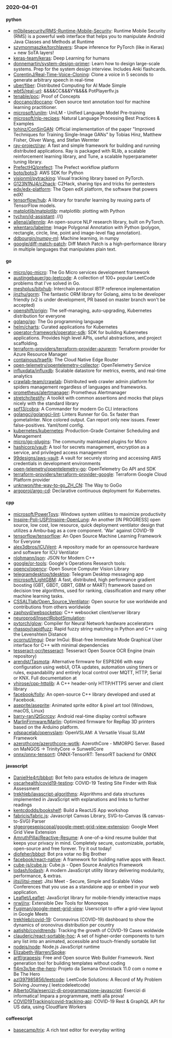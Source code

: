 ### 2020-04-01

#### python
* [m0bilesecurity/RMS-Runtime-Mobile-Security](https://github.com/m0bilesecurity/RMS-Runtime-Mobile-Security): Runtime Mobile Security (RMS) is a powerful web interface that helps you to manipulate Android Java Classes and Methods at Runtime
* [szymonmaszke/torchlayers](https://github.com/szymonmaszke/torchlayers): Shape inference for PyTorch (like in Keras) + new SoTA layers!
* [keras-team/keras](https://github.com/keras-team/keras): Deep Learning for humans
* [donnemartin/system-design-primer](https://github.com/donnemartin/system-design-primer): Learn how to design large-scale systems. Prep for the system design interview. Includes Anki flashcards.
* [CorentinJ/Real-Time-Voice-Cloning](https://github.com/CorentinJ/Real-Time-Voice-Cloning): Clone a voice in 5 seconds to generate arbitrary speech in real-time
* [uber/fiber](https://github.com/uber/fiber): Distributed Computing for AI Made Simple
* [wbt5/real-url](https://github.com/wbt5/real-url): &&&&CC&&&YY&&&& PotPlayerflv.js
* [tenable/poc](https://github.com/tenable/poc): Proof of Concepts
* [doccano/doccano](https://github.com/doccano/doccano): Open source text annotation tool for machine learning practitioner.
* [microsoft/unilm](https://github.com/microsoft/unilm): UniLM - Unified Language Model Pre-training
* [microsoft/nlp-recipes](https://github.com/microsoft/nlp-recipes): Natural Language Processing Best Practices & Examples
* [tohinz/ConSinGAN](https://github.com/tohinz/ConSinGAN): Official implementation of the paper "Improved Techniques for Training Single-Image GANs" by Tobias Hinz, Matthew Fisher, Oliver Wang, and Stefan Wermter
* [ray-project/ray](https://github.com/ray-project/ray): A fast and simple framework for building and running distributed applications. Ray is packaged with RLlib, a scalable reinforcement learning library, and Tune, a scalable hyperparameter tuning library.
* [PrefectHQ/prefect](https://github.com/PrefectHQ/prefect): The Prefect workflow platform
* [boto/boto3](https://github.com/boto/boto3): AWS SDK for Python
* [visionml/pytracking](https://github.com/visionml/pytracking): Visual tracking library based on PyTorch.
* [G123N1NJ4/c2hack](https://github.com/G123N1NJ4/c2hack): C2Hack, sharing tips and tricks for pentesters
* [edx/edx-platform](https://github.com/edx/edx-platform): The Open edX platform, the software that powers edX!
* [tensorflow/hub](https://github.com/tensorflow/hub): A library for transfer learning by reusing parts of TensorFlow models.
* [matplotlib/matplotlib](https://github.com/matplotlib/matplotlib): matplotlib: plotting with Python
* [tychxn/jd-assistant](https://github.com/tychxn/jd-assistant): //()
* [allenai/allennlp](https://github.com/allenai/allennlp): An open-source NLP research library, built on PyTorch.
* [wkentaro/labelme](https://github.com/wkentaro/labelme): Image Polygonal Annotation with Python (polygon, rectangle, circle, line, point and image-level flag annotation).
* [ddbourgin/numpy-ml](https://github.com/ddbourgin/numpy-ml): Machine learning, in numpy
* [google/diff-match-patch](https://github.com/google/diff-match-patch): Diff Match Patch is a high-performance library in multiple languages that manipulates plain text.

#### go
* [micro/go-micro](https://github.com/micro/go-micro): The Go Micro services development framework
* [austingebauer/go-leetcode](https://github.com/austingebauer/go-leetcode): A collection of 100+ popular LeetCode problems that I've solved in Go.
* [meshplus/bitxhub](https://github.com/meshplus/bitxhub): Interchain protocol IBTP reference implementation
* [jinzhu/gorm](https://github.com/jinzhu/gorm): The fantastic ORM library for Golang, aims to be developer friendly (v2 is under development, PR based on master branch won't be accepted)
* [openshift/origin](https://github.com/openshift/origin): The self-managing, auto-upgrading, Kubernetes distribution for everyone
* [golang/go](https://github.com/golang/go): The Go programming language
* [helm/charts](https://github.com/helm/charts): Curated applications for Kubernetes
* [operator-framework/operator-sdk](https://github.com/operator-framework/operator-sdk): SDK for building Kubernetes applications. Provides high level APIs, useful abstractions, and project scaffolding.
* [terraform-providers/terraform-provider-azurerm](https://github.com/terraform-providers/terraform-provider-azurerm): Terraform provider for Azure Resource Manager
* [containous/traefik](https://github.com/containous/traefik): The Cloud Native Edge Router
* [open-telemetry/opentelemetry-collector](https://github.com/open-telemetry/opentelemetry-collector): OpenTelemetry Service
* [influxdata/influxdb](https://github.com/influxdata/influxdb): Scalable datastore for metrics, events, and real-time analytics
* [crawlab-team/crawlab](https://github.com/crawlab-team/crawlab): Distributed web crawler admin platform for spiders management regardless of languages and frameworks.
* [prometheus/alertmanager](https://github.com/prometheus/alertmanager): Prometheus Alertmanager
* [stretchr/testify](https://github.com/stretchr/testify): A toolkit with common assertions and mocks that plays nicely with the standard library
* [spf13/cobra](https://github.com/spf13/cobra): A Commander for modern Go CLI interactions
* [golangci/golangci-lint](https://github.com/golangci/golangci-lint): Linters Runner for Go. 5x faster than gometalinter. Nice colored output. Can report only new issues. Fewer false-positives. Yaml/toml config.
* [kubernetes/kubernetes](https://github.com/kubernetes/kubernetes): Production-Grade Container Scheduling and Management
* [micro/go-plugins](https://github.com/micro/go-plugins): The community maintained plugins for Micro
* [hashicorp/vault](https://github.com/hashicorp/vault): A tool for secrets management, encryption as a service, and privileged access management
* [99designs/aws-vault](https://github.com/99designs/aws-vault): A vault for securely storing and accessing AWS credentials in development environments
* [open-telemetry/opentelemetry-go](https://github.com/open-telemetry/opentelemetry-go): OpenTelemetry Go API and SDK
* [terraform-providers/terraform-provider-google](https://github.com/terraform-providers/terraform-provider-google): Terraform Google Cloud Platform provider
* [unknwon/the-way-to-go_ZH_CN](https://github.com/unknwon/the-way-to-go_ZH_CN): The Way to GoGo 
* [argoproj/argo-cd](https://github.com/argoproj/argo-cd): Declarative continuous deployment for Kubernetes.

#### cpp
* [microsoft/PowerToys](https://github.com/microsoft/PowerToys): Windows system utilities to maximize productivity
* [Inspire-Poli-USP/Inspire-OpenLung](https://github.com/Inspire-Poli-USP/Inspire-OpenLung): An another [IN PROGRESS] open source, low cost, low resource, quick deployment ventilator design that utilizes a Ambu-bag as a core component. 'War' against COVID-19
* [tensorflow/tensorflow](https://github.com/tensorflow/tensorflow): An Open Source Machine Learning Framework for Everyone
* [alex3dbros/ICUVent](https://github.com/alex3dbros/ICUVent): A repository made for an opensource hardware and software for ICU Ventilator
* [nlohmann/json](https://github.com/nlohmann/json): JSON for Modern C++
* [google/or-tools](https://github.com/google/or-tools): Google's Operations Research tools:
* [opencv/opencv](https://github.com/opencv/opencv): Open Source Computer Vision Library
* [telegramdesktop/tdesktop](https://github.com/telegramdesktop/tdesktop): Telegram Desktop messaging app
* [microsoft/LightGBM](https://github.com/microsoft/LightGBM): A fast, distributed, high performance gradient boosting (GBT, GBDT, GBRT, GBM or MART) framework based on decision tree algorithms, used for ranking, classification and many other machine learning tasks.
* [CSSALTlab/Open_Source_Ventilator](https://github.com/CSSALTlab/Open_Source_Ventilator): Open source for use worldwide and contributions from others worldwide
* [zaphoyd/websocketpp](https://github.com/zaphoyd/websocketpp): C++ websocket client/server library
* [neuroprod/InsectRobotSimulation](https://github.com/neuroprod/InsectRobotSimulation): 
* [pytorch/glow](https://github.com/pytorch/glow): Compiler for Neural Network hardware accelerators
* [rhasspy/rapidfuzz](https://github.com/rhasspy/rapidfuzz): Rapid fuzzy string matching in Python and C++ using the Levenshtein Distance
* [ocornut/imgui](https://github.com/ocornut/imgui): Dear ImGui: Bloat-free Immediate Mode Graphical User interface for C++ with minimal dependencies
* [tesseract-ocr/tesseract](https://github.com/tesseract-ocr/tesseract): Tesseract Open Source OCR Engine (main repository)
* [arendst/Tasmota](https://github.com/arendst/Tasmota): Alternative firmware for ESP8266 with easy configuration using webUI, OTA updates, automation using timers or rules, expandability and entirely local control over MQTT, HTTP, Serial or KNX. Full documentation at
* [yhirose/cpp-httplib](https://github.com/yhirose/cpp-httplib): A C++ header-only HTTP/HTTPS server and client library
* [facebook/folly](https://github.com/facebook/folly): An open-source C++ library developed and used at Facebook.
* [aseprite/aseprite](https://github.com/aseprite/aseprite): Animated sprite editor & pixel art tool (Windows, macOS, Linux)
* [barry-ran/QtScrcpy](https://github.com/barry-ran/QtScrcpy): Android real-time display control software
* [MarlinFirmware/Marlin](https://github.com/MarlinFirmware/Marlin): Optimized firmware for RepRap 3D printers based on the Arduino platform.
* [xdspacelab/openvslam](https://github.com/xdspacelab/openvslam): OpenVSLAM: A Versatile Visual SLAM Framework
* [azerothcore/azerothcore-wotlk](https://github.com/azerothcore/azerothcore-wotlk): AzerothCore - MMORPG Server. Based on MaNGOS -> TrinityCore -> SunwellCore
* [onnx/onnx-tensorrt](https://github.com/onnx/onnx-tensorrt): ONNX-TensorRT: TensorRT backend for ONNX

#### javascript
* [DanielHe4rt/bbbot](https://github.com/DanielHe4rt/bbbot): Bot feito para estudos de leitura de imagem
* [oscarhealth/covid19-testing](https://github.com/oscarhealth/covid19-testing): COVID-19 Testing Site Finder with Risk Assessment
* [trekhleb/javascript-algorithms](https://github.com/trekhleb/javascript-algorithms):  Algorithms and data structures implemented in JavaScript with explanations and links to further readings
* [kentcdodds/bookshelf](https://github.com/kentcdodds/bookshelf): Build a ReactJS App workshop
* [fabricjs/fabric.js](https://github.com/fabricjs/fabric.js): Javascript Canvas Library, SVG-to-Canvas (& canvas-to-SVG) Parser
* [stgeorgesepiscopal/google-meet-grid-view-extension](https://github.com/stgeorgesepiscopal/google-meet-grid-view-extension): Google Meet Grid View Extension
* [AmruthPillai/Reactive-Resume](https://github.com/AmruthPillai/Reactive-Resume): A one-of-a-kind resume builder that keeps your privacy in mind. Completely secure, customizable, portable, open-source and free forever. Try it out today!
* [diofeher/bbbot](https://github.com/diofeher/bbbot): Bot pra votar no Big Brother
* [facebook/react-native](https://github.com/facebook/react-native): A framework for building native apps with React.
* [cube-js/cube.js](https://github.com/cube-js/cube.js):  Cube.js - Open Source Analytics Framework
* [lodash/lodash](https://github.com/lodash/lodash): A modern JavaScript utility library delivering modularity, performance, & extras.
* [jitsi/jitsi-meet](https://github.com/jitsi/jitsi-meet): Jitsi Meet - Secure, Simple and Scalable Video Conferences that you use as a standalone app or embed in your web application.
* [Leaflet/Leaflet](https://github.com/Leaflet/Leaflet):  JavaScript library for mobile-friendly interactive maps
* [nrwl/nx](https://github.com/nrwl/nx): Extensible Dev Tools for Monorepos
* [Fugiman/google-meet-grid-view](https://github.com/Fugiman/google-meet-grid-view): Userscript to offer a grid-view layout in Google Meets
* [trekhleb/covid-19](https://github.com/trekhleb/covid-19):  Coronavirus (COVID-19) dashboard to show the dynamics of oronovirus distribution per country
* [aatishb/covidtrends](https://github.com/aatishb/covidtrends): Tracking the growth of COVID-19 Cases woldwide
* [clauderic/react-sortable-hoc](https://github.com/clauderic/react-sortable-hoc): A set of higher-order components to turn any list into an animated, accessible and touch-friendly sortable list
* [nodejs/node](https://github.com/nodejs/node): Node.js JavaScript runtime 
* [Elizabeth-Warren/Spoke](https://github.com/Elizabeth-Warren/Spoke): 
* [artf/grapesjs](https://github.com/artf/grapesjs): Free and Open source Web Builder Framework. Next generation tool for building templates without coding
* [fl4m3x/be-the-hero](https://github.com/fl4m3x/be-the-hero): Projeto da Semana Omnistack 11.0 com o nome e Be The Hero 
* [azl397985856/leetcode](https://github.com/azl397985856/leetcode): LeetCode Solutions: A Record of My Problem Solving Journey.( leetcodeleetcode)
* [AlbertoOlla/esercizi-di-programmazione-javascript](https://github.com/AlbertoOlla/esercizi-di-programmazione-javascript): Esercizi di informatica! Impara a programmare, metti alla prova!
* [COVID19Tracking/covid-tracking-api](https://github.com/COVID19Tracking/covid-tracking-api): COVID-19 Rest & GraphQL API for US data, using Cloudflare Workers

#### coffeescript
* [basecamp/trix](https://github.com/basecamp/trix): A rich text editor for everyday writing
